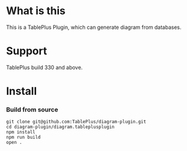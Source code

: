 # What is this

This is a TablePlus Plugin, which can generate diagram from databases.

# Support

TablePlus build 330 and above.

# Install

### Build from source

```
git clone git@github.com:TablePlus/diagram-plugin.git
cd diagram-plugin/diagram.tableplusplugin
npm install
npm run build
open .
```